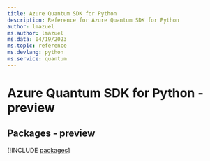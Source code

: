 ```yaml
---
title: Azure Quantum SDK for Python
description: Reference for Azure Quantum SDK for Python
author: lmazuel
ms.author: lmazuel
ms.data: 04/19/2023
ms.topic: reference
ms.devlang: python
ms.service: quantum
---
```

# Azure Quantum SDK for Python - preview
## Packages - preview
[!INCLUDE [packages](quantum-index.md)]